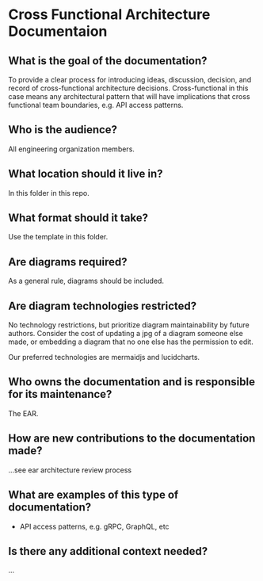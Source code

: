 # Cross Functional Architecture Documentaion

## What is the goal of the documentation?

To provide a clear process for introducing ideas, discussion, decision, and record of cross-functional architecture decisions. Cross-functional in this case means any architectural pattern that will have implications that cross functional team boundaries, e.g. API access patterns.

## Who is the audience?

All engineering organization members.

## What location should it live in?

In this folder in this repo.

## What format should it take?

Use the template in this folder.

## Are diagrams required?

As a general rule, diagrams should be included.

## Are diagram technologies restricted?

No technology restrictions, but prioritize diagram maintainability by future authors. Consider the cost of updating a jpg of a diagram someone else made, or embedding a diagram that no one else has the permission to edit.

Our preferred technologies are mermaidjs and lucidcharts.

## Who owns the documentation and is responsible for its maintenance?

The EAR.

## How are new contributions to the documentation made?

...see ear architecture review process

## What are examples of this type of documentation?

- API access patterns, e.g. gRPC, GraphQL, etc

## Is there any additional context needed?

...
